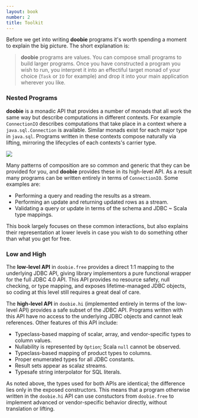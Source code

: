 ```yaml
---
layout: book
number: 2
title: Toolkit
---
```


Before we get into writing **doobie** programs it's worth spending a moment to explain the big picture. The short explanation is:

> **doobie** programs are values. You can compose small programs to build larger programs. Once you have constructed a program you wish to run, you interpret it into an effectiful target monad of your choice (`Task` or `IO` for example) and drop it into your main application wherever you like.

### Nested Programs

**doobie** is a monadic API that provides a number of monads that all work the same way but describe computations in different contexts. For example `ConnectionIO` describes computations that take place in a context where a `java.sql.Connection` is available. Similar monads exist for each major type in `java.sql`. Programs written in these contexts compose naturally via lifting, mirroring the lifecycles of each contexts's carrier type.

<p class="text-center"><img src="/assets/nesting.png"></p>

Many patterns of composition are so common and generic that they can be provided for you, and **doobie** provides these in its high-level API. As a result many programs can be written entirely in terms of `ConnectionIO`. Some examples are:

- Performing a query and reading the results as a stream.
- Performing an update and returning updated rows as a stream.
- Validating a query or update in terms of the schema and JDBC ~ Scala type mappings.

This book largely focuses on these common interactions, but also explains their representation at lower levels in case you wish to do something other than what you get for free.

### Low and High

The **low-level API** in `doobie.free` provides a direct 1:1 mapping to the underlying JDBC API, giving library implementors a pure functional wrapper for the full JDBC 4.0 API. This API provides no resource safety, null checking, or type mapping, and exposes lifetime-managed JDBC objects, so coding at this level still requires a great deal of care.

The **high-level API** in `doobie.hi` (implemented entirely in terms of the low-level API) provides a safe subset of the JDBC API. Programs written with this API have no access to the underlying JDBC objects and cannot leak references. Other features of this API include:

- Typeclass-based mapping of scalar, array, and vendor-specific types to column values.
- Nullability is represented by `Option`; Scala `null` cannot be observed.
- Typeclass-based mapping of product types to columns.
- Proper enumerated types for all JDBC constants.
- Result sets appear as scalaz streams.
- Typesafe string interpolator for SQL literals.

As noted above, the types used for both APIs are identical; the difference lies only in the exposed constructors. This means that a program otherwise written in the `doobie.hi` API can use constuctors from `doobie.free` to implement advanced or vendor-specific behavior directly, without translation or lifting.

